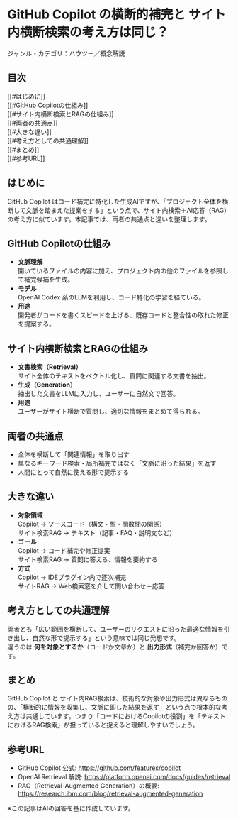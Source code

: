 # GitHub Copilot の横断的補完と サイト内横断検索の考え方は同じ？

ジャンル・カテゴリ：ハウツー／概念解説  

## 目次
[[#はじめに]]  
[[#GitHub Copilotの仕組み]]  
[[#サイト内横断検索とRAGの仕組み]]  
[[#両者の共通点]]  
[[#大きな違い]]  
[[#考え方としての共通理解]]  
[[#まとめ]]  
[[#参考URL]]  

## はじめに
GitHub Copilot はコード補完に特化した生成AIですが、「プロジェクト全体を横断して文脈を踏まえた提案をする」という点で、サイト内検索＋AI応答（RAG）の考え方に似ています。本記事では、両者の共通点と違いを整理します。

## GitHub Copilotの仕組み
- **文脈理解**  
  開いているファイルの内容に加え、プロジェクト内の他のファイルを参照して補完候補を生成。  
- **モデル**  
  OpenAI Codex 系のLLMを利用し、コード特化の学習を経ている。  
- **用途**  
  開発者がコードを書くスピードを上げる、既存コードと整合性の取れた修正を提案する。  

## サイト内横断検索とRAGの仕組み
- **文書検索（Retrieval）**  
  サイト全体のテキストをベクトル化し、質問に関連する文書を抽出。  
- **生成（Generation）**  
  抽出した文書をLLMに入力し、ユーザーに自然文で回答。  
- **用途**  
  ユーザーがサイト横断で質問し、適切な情報をまとめて得られる。  

## 両者の共通点
- 全体を横断して「関連情報」を取り出す  
- 単なるキーワード検索・局所補完ではなく「文脈に沿った結果」を返す  
- 人間にとって自然に使える形で提示する  

## 大きな違い
- **対象領域**  
  Copilot → ソースコード（構文・型・関数間の関係）  
  サイト検索RAG → テキスト（記事・FAQ・説明文など）  
- **ゴール**  
  Copilot → コード補完や修正提案  
  サイト検索RAG → 質問に答える、情報を要約する  
- **方式**  
  Copilot → IDEプラグイン内で逐次補完  
  サイトRAG → Web検索窓を介して問い合わせ＋応答  

## 考え方としての共通理解
両者とも「広い範囲を横断して、ユーザーのリクエストに沿った最適な情報を引き出し、自然な形で提示する」という意味では同じ発想です。  
違うのは **何を対象とするか**（コードか文章か）と **出力形式**（補完か回答か）です。  

## まとめ
GitHub Copilot と サイト内RAG検索は、技術的な対象や出力形式は異なるものの、「横断的に情報を収集し、文脈に即した結果を返す」という点で根本的な考え方は共通しています。つまり「コードにおけるCopilotの役割」を「テキストにおけるRAG検索」が担っていると捉えると理解しやすいでしょう。

## 参考URL
- GitHub Copilot 公式: https://github.com/features/copilot  
- OpenAI Retrieval 解説: https://platform.openai.com/docs/guides/retrieval  
- RAG（Retrieval-Augmented Generation）の概要: https://research.ibm.com/blog/retrieval-augmented-generation  

※この記事はAIの回答を基に作成しています。
